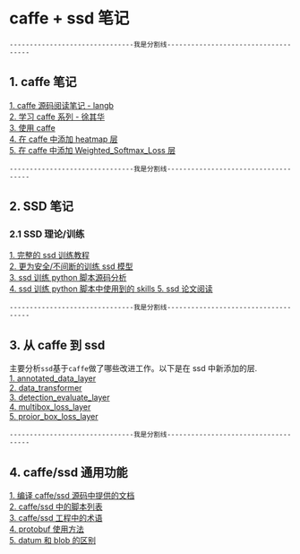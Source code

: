 # caffe + ssd 笔记   

`-------------------------------我是分割线------------------------------------`
## 1. caffe 笔记     
[1. caffe 源码阅读笔记 - langb ](./doc/caffe/read_caffe_source_code/)    
[2. 学习 caffe 系列 - 徐其华](./doc/caffe/learning_caffe/)     
[3. 使用 caffe ](./doc/caffe/use_caffe/)     
[4. 在 caffe 中添加 heatmap 层](./doc/caffe/heatmap/)     
[5. 在 caffe 中添加 Weighted_Softmax_Loss 层](./doc/caffe/weighted_softmax/)     

`-------------------------------我是分割线------------------------------------`
## 2. SSD 笔记

### 2.1 SSD 理论/训练
[1. 完整的 ssd 训练教程 ](./doc/ssd/doc/ssd_training_example.md)   
[2. 更为安全/不间断的训练 ssd 模型 ](./doc/ssd/doc/train_ssd_models_safely.md)  
[3. ssd 训练 python 脚本源码分析 ](./doc/ssd/doc/read_ssd_training_script.md)   
[4. ssd 训练 python 脚本中使用到的 skills ](../../dev_tools/python/doc/note/skills_in_ssd_training_script.md) 
[5. ssd 论文阅读 ](./doc/ssd/doc/ssd_paper_read.md)   
  
`-------------------------------我是分割线------------------------------------`
## 3. 从 caffe 到 ssd  
主要分析`ssd`基于`caffe`做了哪些改进工作。以下是在 ssd 中新添加的层.   
[1. annotated_data_layer](./doc/caffe_to_ssd/doc/annotated_data_layer.md)  
[2. data_transformer](./doc/caffe_to_ssd/doc/data_transformer.md)  
[3. detection_evaluate_layer](./doc/caffe_to_ssd/doc/detection_evaluate_layer.md)  
[4. multibox_loss_layer](./doc/caffe_to_ssd/doc/multibox_loss_layer.md)  
[5. proior_box_loss_layer](./doc/caffe_to_ssd/doc/proior_box_loss_layer.md)  

`-------------------------------我是分割线------------------------------------`
## 4. caffe/ssd 通用功能    
[1. 编译 caffe/ssd 源码中提供的文档 ](./doc/common/build_docs_of_caffe_or_ssd.md)   
[2. caffe/ssd 中的脚本列表 ](./doc/common/scripts_of_ssd.md)   
[3. caffe/ssd 工程中的术语 ](./doc/common/terms_in_caffe_or_ssd.md)   
[4. protobuf 使用方法](./doc/common/protobuf_compile.md)  
[5. datum 和 blob 的区别](./doc/common/datum_blob.md)  